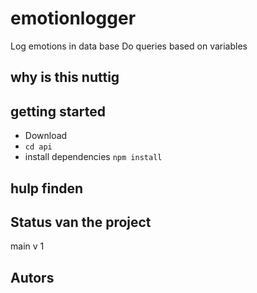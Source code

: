 # emotionlogger

Log emotions in data base Do queries based on variables

## why is this nuttig

## getting started

- Download
- `cd api`
- install dependencies `npm install `

## hulp finden

## Status van the project

main v 1

## Autors
